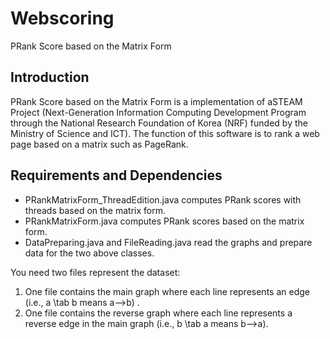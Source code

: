 # Webscoring
PRank Score based on the Matrix Form

## Introduction
PRank Score based on the Matrix Form is a implementation of aSTEAM Project (Next-Generation Information Computing Development Program through the National Research Foundation of Korea (NRF) funded by the Ministry of Science and ICT). The function of this software is to rank a web page based on a matrix such as PageRank.


## Requirements and Dependencies
* PRankMatrixForm_ThreadEdition.java computes PRank scores with threads based on the matrix form.
* PRankMatrixForm.java computes PRank scores based on the matrix form.
* DataPreparing.java and FileReading.java read the graphs and prepare data for the two above classes.

You need two files represent the dataset:
1. One file contains the main graph where each line represents an edge (i.e., a \tab b means a-->b) .
2. One file contains the reverse graph where each line represents a reverse edge in the main graph (i.e., b \tab a means b-->a).
